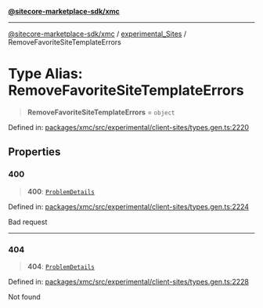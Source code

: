 [**@sitecore-marketplace-sdk/xmc**](../../../../README.md)

***

[@sitecore-marketplace-sdk/xmc](../../../../README.md) / [experimental\_Sites](../README.md) / RemoveFavoriteSiteTemplateErrors

# Type Alias: RemoveFavoriteSiteTemplateErrors

> **RemoveFavoriteSiteTemplateErrors** = `object`

Defined in: [packages/xmc/src/experimental/client-sites/types.gen.ts:2220](https://github.com/Sitecore/marketplace-sdk/blob/main/packages/xmc/src/experimental/client-sites/types.gen.ts#L2220)

## Properties

### 400

> **400**: [`ProblemDetails`](ProblemDetails.md)

Defined in: [packages/xmc/src/experimental/client-sites/types.gen.ts:2224](https://github.com/Sitecore/marketplace-sdk/blob/main/packages/xmc/src/experimental/client-sites/types.gen.ts#L2224)

Bad request

***

### 404

> **404**: [`ProblemDetails`](ProblemDetails.md)

Defined in: [packages/xmc/src/experimental/client-sites/types.gen.ts:2228](https://github.com/Sitecore/marketplace-sdk/blob/main/packages/xmc/src/experimental/client-sites/types.gen.ts#L2228)

Not found
